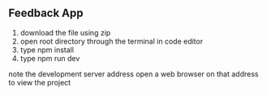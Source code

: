 ## Feedback App

1. download the file using zip
2. open root directory through the terminal in code editor
3. type npm install
4. type npm run dev

note the development server address
open a web browser on that address to view the project
